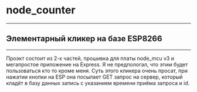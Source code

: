 # node_counter
***
## Элементарный кликер на базе ESP8266
***
Проэкт состоит из 2-х частей, прошивка для платы node_mcu v3 и мегапростое приложение на Express. Я не предпологал, что этим будет пользоваться кто то кроме меня. Суть этого кликера очень просат, при нажатии кнопки на ESP она посылает GET запрос на сервер, который кладёт в базу данных запись с указанием времени приёма запроса и id. 
